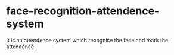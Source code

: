 # face-recognition-attendence-system
It is an attendence system which recognise the face and mark the attendence.
